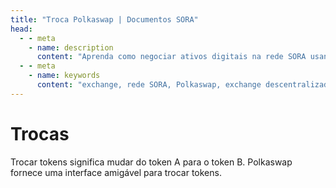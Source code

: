```yaml
---
title: "Troca Polkaswap | Documentos SORA"
head:
  - - meta
    - name: description
      content: "Aprenda como negociar ativos digitais na rede SORA usando a bolsa descentralizada Polkaswap. Descubra os benefícios de negociar ativos diretamente na rede, os pares de negociação disponíveis e o processo de execução de uma transação de bolsa com segurança e eficiência."
  - - meta
    - name: keywords
      content: "exchange, rede SORA, Polkaswap, exchange descentralizada, pares de negociação, exchange on-chain, transação de exchange"
---
```


# Trocas

Trocar tokens significa mudar do token A para o token B. Polkaswap fornece uma interface amigável para trocar tokens.

<!-- @include: /snippets/swap-polkaswap.md -->
